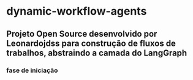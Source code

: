 # dynamic-workflow-agents

## Projeto Open Source desenvolvido por Leonardojdss para construção de fluxos de trabalhos, abstraindo a camada do LangGraph

### fase de iniciação
